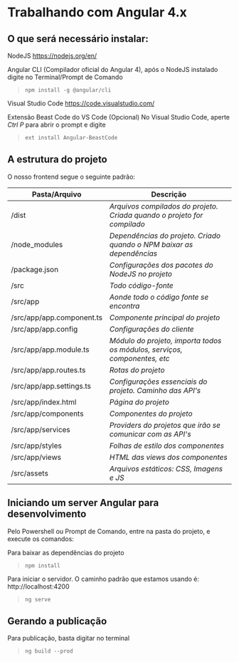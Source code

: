 # Trabalhando com Angular 4.x

## O que será necessário instalar:

NodeJS
https://nodejs.org/en/

Angular CLI (Compilador oficial do Angular 4), após o NodeJS instalado digite no Terminal/Prompt de Comando
> `npm install -g @angular/cli`

Visual Studio Code
https://code.visualstudio.com/

Extensão Beast Code do VS Code (Opcional)
No Visual Studio Code, aperte *Ctrl P* para abrir o prompt e digite
> `ext install Angular-BeastCode`


## A estrutura do projeto

O nosso frontend segue o seguinte padrão:

Pasta/Arquivo            | Descrição
------------------------ | ------------------------------------------------------------------------------------
/dist 						       |    _Arquivos compilados do projeto. Criada quando o projeto for compilado_
/node_modules 					 |			_Dependências do projeto. Criado quando o NPM baixar as dependências_
/package.json						 |			_Configurações dos pacotes do NodeJS no projeto_
/src										 |			_Todo código-fonte_
/src/app 								 |			_Aonde todo o código fonte se encontra_
/src/app/app.component.ts| 		_Componente principal do projeto_
/src/app/app.config 		 |			_Configurações do cliente_
/src/app/app.module.ts 	 |			_Módulo do projeto, importa todos os módulos, serviços, componentes, etc_
/src/app/app.routes.ts 	 |			_Rotas do projeto_
/src/app/app.settings.ts |			_Configurações essenciais do projeto. Caminho das API's_
/src/app/index.html			 |		_Página do projeto_
/src/app/components      |     _Componentes do projeto_
/src/app/services        |     _Providers do projetos que irão se comunicar com as API's_
/src/app/styles    			 |			_Folhas de estilo dos componentes_
/src/app/views 					 |			_HTML das views dos componentes_
/src/assets			 				 |			_Arquivos estáticos: CSS, Imagens e JS_


## Iniciando um server Angular para desenvolvimento

Pelo Powershell ou Prompt de Comando, entre na pasta do projeto, e execute os comandos:

Para baixar as dependências do projeto
> `npm install`

Para iniciar o servidor. O caminho padrão que estamos usando é: http://localhost:4200
> `ng serve` 

## Gerando a publicação

Para publicação, basta digitar no terminal 
> `ng build --prod`
